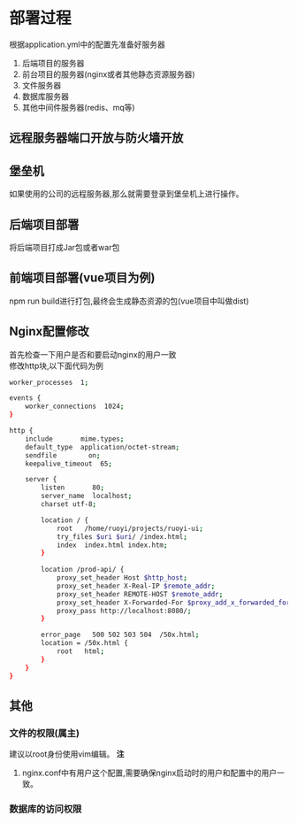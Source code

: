 # 部署过程
根据application.yml中的配置先准备好服务器  
1. 后端项目的服务器
2. 前台项目的服务器(nginx或者其他静态资源服务器)
3. 文件服务器
4. 数据库服务器
5. 其他中间件服务器(redis、mq等)
## 远程服务器端口开放与防火墙开放
## 堡垒机
如果使用的公司的远程服务器,那么就需要登录到堡垒机上进行操作。
## 后端项目部署
将后端项目打成Jar包或者war包
## 前端项目部署(vue项目为例)
npm run build进行打包,最终会生成静态资源的包(vue项目中叫做dist)
## Nginx配置修改
首先检查一下用户是否和要启动nginx的用户一致  
修改http块,以下面代码为例
```bash
worker_processes  1;

events {
    worker_connections  1024;
}

http {
    include       mime.types;
    default_type  application/octet-stream;
    sendfile        on;
    keepalive_timeout  65;

    server {
        listen       80;
        server_name  localhost;
		charset utf-8;

		location / {
            root   /home/ruoyi/projects/ruoyi-ui;
			try_files $uri $uri/ /index.html;
            index  index.html index.htm;
        }
		
		location /prod-api/ {
			proxy_set_header Host $http_host;
			proxy_set_header X-Real-IP $remote_addr;
			proxy_set_header REMOTE-HOST $remote_addr;
			proxy_set_header X-Forwarded-For $proxy_add_x_forwarded_for;
			proxy_pass http://localhost:8080/;
		}

        error_page   500 502 503 504  /50x.html;
        location = /50x.html {
            root   html;
        }
    }
}
```
## 其他
### 文件的权限(属主)
建议以root身份使用vim编辑。
**注**
1. nginx.conf中有用户这个配置,需要确保nginx启动时的用户和配置中的用户一致。 
### 数据库的访问权限